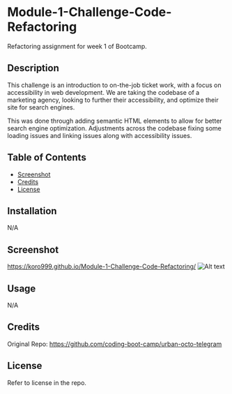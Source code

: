 # Module-1-Challenge-Code-Refactoring
Refactoring assignment for week 1 of Bootcamp.

## Description

This challenge is an introduction to on-the-job ticket work, with a focus on accessibility in web development. We are taking the codebase of a marketing agency, looking to further their accessibility, and optimize their site for search engines. 

This was done through adding semantic HTML elements to allow for better search engine optimization. Adjustments across the codebase fixing some loading issues and linking issues along with accessibility issues. 

## Table of Contents

- [Screenshot](#screenshot)
- [Credits](#credits)
- [License](#license)

## Installation

N/A

## Screenshot 
https://koro999.github.io/Module-1-Challenge-Code-Refactoring/
![Alt text](Screenshot/koro999.github.io_Module-1-Challenge-Code-Refactoring_.png)

## Usage

N/A

## Credits

Original Repo: https://github.com/coding-boot-camp/urban-octo-telegram

## License

Refer to license in the repo. 
